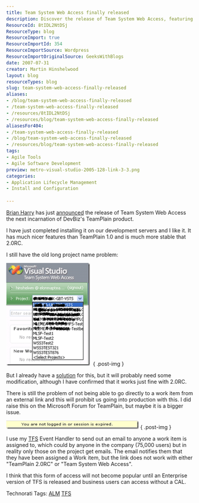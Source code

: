 ```yaml
---
title: Team System Web Access finally released
description: Discover the release of Team System Web Access, featuring enhanced stability and new features. Learn how it improves TFS usability for developers!
ResourceId: 8tIDL2NtDSj
ResourceType: blog
ResourceImport: true
ResourceImportId: 354
ResourceImportSource: Wordpress
ResourceImportOriginalSource: GeeksWithBlogs
date: 2007-07-31
creator: Martin Hinshelwood
layout: blog
resourceTypes: blog
slug: team-system-web-access-finally-released
aliases:
- /blog/team-system-web-access-finally-released
- /team-system-web-access-finally-released
- /resources/8tIDL2NtDSj
- /resources/blog/team-system-web-access-finally-released
aliasesFor404:
- /team-system-web-access-finally-released
- /blog/team-system-web-access-finally-released
- /resources/blog/team-system-web-access-finally-released
tags:
- Agile Tools
- Agile Software Development
preview: metro-visual-studio-2005-128-link-3-3.png
categories:
- Application Lifecycle Management
- Install and Configuration

---
```

[Brian Harry](http://blogs.msdn.com/bharry/) has just [announced](http://blogs.msdn.com/bharry/archive/2007/07/30/team-system-web-access-power-tool-available.aspx "Team System Web Access Power Tool Available") the release of Team System Web Access the next incarnation of DevBiz's TeamPlain product.

I have just completed installing it on our development servers and I like it. It has much nicer features than TeamPlain 1.0 and is much more stable that 2.0RC.

I still have the old long project name problem:

[![image](images/2788dc67eeca_9897-image_thumb-2-2.png)](http://blog.hinshelwood.com/files/2011/05/GWB-WindowsLiveWriter-2788dc67eeca_9897-image.png) 
{ .post-img }

But I already have a [solution](http://blog.hinshelwood.com/archive/2007/04/02/TeamPlain_Revisit.aspx "TeamPlain Revisit") for this, but it will probably need some modification, although I have confirmed that it works just fine with 2.0RC.

There is still the problem of not being able to go directly to a work item from an external link and this will prohibit us going into production with this. I did raise this on the Microsoft Forum for TeamPlain, but maybe it is a bigger issue.

[![image](images/2788dc67eeca_9897-image_thumb_1-1-1.png)](http://blog.hinshelwood.com/files/2011/05/GWB-WindowsLiveWriter-2788dc67eeca_9897-image_1.png)
{ .post-img }

I use my [TFS](http://msdn2.microsoft.com/en-us/teamsystem/aa718934.aspx "Team Foundation Server") Event Handler to send out an email to anyone a work item is assigned to, which could by anyone in the company (75,000 users) but in reality only those on the project get emails. The email notifies them that they have been assigned a Work item, but the link does not work with either "TeamPlain 2.0RC" or "Team System Web Access".

I think that this form of access will not become popular until an Enterprise version of TFS is released and business users can access without a CAL.

Technorati Tags: [ALM](http://technorati.com/tags/ALM) [TFS](http://technorati.com/tags/TFS)
